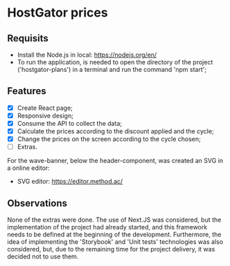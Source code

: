 <h1>HostGator prices</h1>

<h2>Requisits</h2>

- Install the Node.js in local: https://nodejs.org/en/
- To run the application, is needed to open the directory of the project ('hostgator-plans') in a terminal and run the command 'npm start';


<h2>Features</h2>

- [x] Create React page;
- [x] Responsive design;
- [x] Consume the API to collect the data;
- [x] Calculate the prices according to the discount applied and the cycle;
- [x] Change the prices on the screen according to the cycle chosen;
- [ ] Extras.

For the wave-banner, below the header-component, was created an SVG in a online editor:
- SVG editor: https://editor.method.ac/

<h2>Observations</h2>

None of the extras were done. The use of Next.JS was considered, but the implementation of the project had already started, and this framework needs to be defined at the beginning of the development. Furthermore, the idea of implementing the 'Storybook' and 'Unit tests' technologies was also considered, but, due to the remaining time for the project delivery, it was decided not to use them.